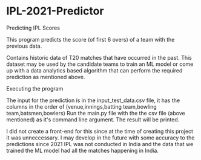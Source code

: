# IPL-2021-Predictor
Predicting IPL Scores 

This program predicts the score (of first 6 overs) of a team with the previous data.

Contains historic data of T20 matches that have occurred in the past. This dataset may be used by the candidate teams to train an ML model or come up with a data analytics based algorithm that can perform the required prediction as mentioned above.


Executing the program 

The input for the prediction is in the input_test_data.csv file, it has the columns in the order of (venue,innings,batting team,bowling team,batsmen,bowlers)
Run the main.py file with the the csv file (above mentioned) as it's command line argument. The result will be printed.

I did not create a front-end for this since at the time of creating this project it was unneccessary. I may develop in the future with some accuracy to the predictions since 2021 IPL was not conducted in India and the data that we trained the ML model had all the matches happening in India.

